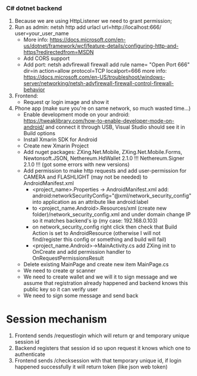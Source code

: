 ### C# dotnet backend
1. Because we are using HttpListener we need to grant permission; 
2. Run as admin: netsh http add urlacl url=http://localhost:666/ user=your_user_name
    * More info: https://docs.microsoft.com/en-us/dotnet/framework/wcf/feature-details/configuring-http-and-https?redirectedfrom=MSDN
    * Add CORS support
    * Add port: netsh advfirewall firewall add rule name= "Open Port 666" dir=in action=allow protocol=TCP localport=666 more info: https://docs.microsoft.com/en-US/troubleshoot/windows-server/networking/netsh-advfirewall-firewall-control-firewall-behavior
2. Frontend:
    * Request qr login image and show it
3. Phone app (make sure you're on same network, so much wasted time...)
    * Enable development mode on your android: https://tweaklibrary.com/how-to-enable-developer-mode-on-android/ and connect it through USB, Visual Studio should see it in Build options
    * Install Xmarin SDK for Android
    * Create new Xmarin Project
    * Add nuget packages: ZXing.Net.Mobile, ZXing.Net.Mobile.Forms, Newtonsoft.JSON, Nethereum.HdWallet 2.1.0 !!! Nethereum.Signer 2.1.0 !!! (got some errors with new versions)
    * Add permission to make http requests and add user-permission for CAMERA and FLASHLIGHT (may not be needed) to AndroidManifest.xml
        * <project_name>.Properties -> AndroidManifest.xml add: android:networkSecurityConfig="@xml/network_security_config" into application as an attribute like android:label
        * to <project_name.Android>.Resources/xml (create new folder)/network_security_config.xml and under domain change IP so it matches backend's ip (my case: 192.168.0.103)
        * on network_security_config right click then check that Build Action is set to AndroidResource (otherwise I will not find/register this config or something and build will fail)
        * <project_name.Android>->MainActivity.cs add ZXing init to OnCreate and add permission handler to OnRequestPermissionsResult
    * Delete existing MainPage and create new item MainPage.cs
    * We need to create qr scanner
    * We need to create wallet and we will it to sign message and we assume that registration already happened and backend knows this public key so it can verify user
    * We need to sign some message and send back

# Session mechanism
1. Frontend sends /requestlogin which will return qr and temporary unique session id
2. Backend registers that session id so upon request it knows which one to authenticate
3. Frontend sends /checksession with that temporary unique id, if login happened successfully it will return token (like json web token)